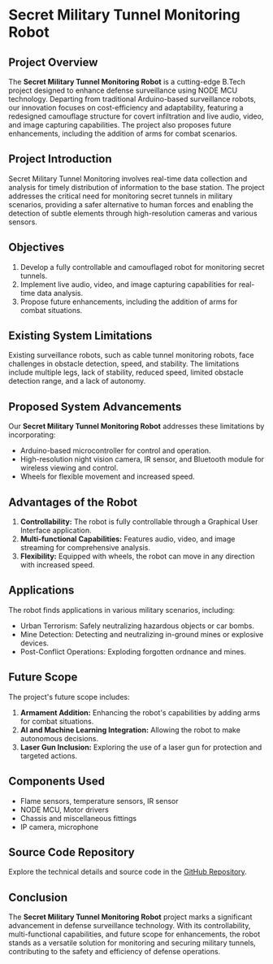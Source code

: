 
# Secret Military Tunnel Monitoring Robot

## Project Overview

The **Secret Military Tunnel Monitoring Robot** is a cutting-edge B.Tech project designed to enhance defense surveillance using NODE MCU technology. Departing from traditional Arduino-based surveillance robots, our innovation focuses on cost-efficiency and adaptability, featuring a redesigned camouflage structure for covert infiltration and live audio, video, and image capturing capabilities. The project also proposes future enhancements, including the addition of arms for combat scenarios.

## Project Introduction

Secret Military Tunnel Monitoring involves real-time data collection and analysis for timely distribution of information to the base station. The project addresses the critical need for monitoring secret tunnels in military scenarios, providing a safer alternative to human forces and enabling the detection of subtle elements through high-resolution cameras and various sensors.

## Objectives

1. Develop a fully controllable and camouflaged robot for monitoring secret tunnels.
2. Implement live audio, video, and image capturing capabilities for real-time data analysis.
3. Propose future enhancements, including the addition of arms for combat situations.

## Existing System Limitations

Existing surveillance robots, such as cable tunnel monitoring robots, face challenges in obstacle detection, speed, and stability. The limitations include multiple legs, lack of stability, reduced speed, limited obstacle detection range, and a lack of autonomy.

## Proposed System Advancements

Our **Secret Military Tunnel Monitoring Robot** addresses these limitations by incorporating:

- Arduino-based microcontroller for control and operation.
- High-resolution night vision camera, IR sensor, and Bluetooth module for wireless viewing and control.
- Wheels for flexible movement and increased speed.

## Advantages of the Robot

1. **Controllability:** The robot is fully controllable through a Graphical User Interface application.
2. **Multi-functional Capabilities:** Features audio, video, and image streaming for comprehensive analysis.
3. **Flexibility:** Equipped with wheels, the robot can move in any direction with increased speed.

## Applications

The robot finds applications in various military scenarios, including:

- Urban Terrorism: Safely neutralizing hazardous objects or car bombs.
- Mine Detection: Detecting and neutralizing in-ground mines or explosive devices.
- Post-Conflict Operations: Exploding forgotten ordnance and mines.

## Future Scope

The project's future scope includes:

1. **Armament Addition:** Enhancing the robot's capabilities by adding arms for combat situations.
2. **AI and Machine Learning Integration:** Allowing the robot to make autonomous decisions.
3. **Laser Gun Inclusion:** Exploring the use of a laser gun for protection and targeted actions.

## Components Used

- Flame sensors, temperature sensors, IR sensor
- NODE MCU, Motor drivers
- Chassis and miscellaneous fittings
- IP camera, microphone

## Source Code Repository

Explore the technical details and source code in the [GitHub Repository](https://github.com/neeliomsreekhar/SECRET-MILITARY-TUNNLE-MONITORING-ROBOT.git).

## Conclusion

The **Secret Military Tunnel Monitoring Robot** project marks a significant advancement in defense surveillance technology. With its controllability, multi-functional capabilities, and future scope for enhancements, the robot stands as a versatile solution for monitoring and securing military tunnels, contributing to the safety and efficiency of defense operations.
